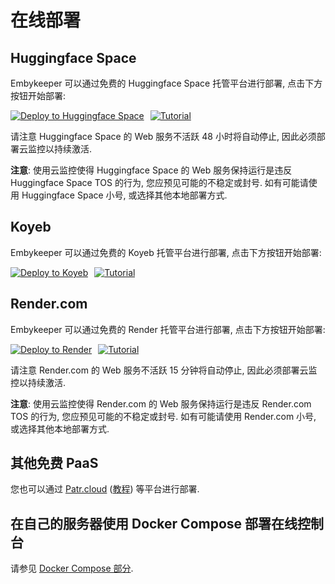 # 在线部署

## Huggingface Space

Embykeeper 可以通过免费的 Huggingface Space 托管平台进行部署, 点击下方按钮开始部署:

<div style="display: flex; justify-content: flex-start; align-items: center;">
  <a href="https://huggingface.co/spaces/embykeeper/ek?duplicate=true">
    <img src="https://github.com/emby-keeper/emby-keeper/raw/main/images/deploy-to-hf.svg" alt="Deploy to Huggingface Space">
  </a>
  <a href="https://blog.zetx.tech/2024/05/19/embykeeper-hf-tutorial/" style="margin-left: 10px;">
    <img src="https://github.com/emby-keeper/emby-keeper/raw/main/images/hf-tutorial.svg" alt="Tutorial">
  </a>
</div>

请注意 Huggingface Space 的 Web 服务不活跃 48 小时将自动停止, 因此必须部署云监控以持续激活.

**注意**: 使用云监控使得 Huggingface Space 的 Web 服务保持运行是违反 Huggingface Space TOS 的行为, 您应预见可能的不稳定或封号. 如有可能请使用 Huggingface Space 小号, 或选择其他本地部署方式.

## Koyeb

Embykeeper 可以通过免费的 Koyeb 托管平台进行部署, 点击下方按钮开始部署:

<div style="display: flex; justify-content: flex-start; align-items: center;">
  <a href="https://app.koyeb.com/deploy?repository=github.com/emby-keeper/emby-keeper&branch=stable&type=git&name=embykeeper&builder=dockerfile&ports=1818;http;/&env[EK_WEBPASS]=">
    <img src="https://github.com/emby-keeper/emby-keeper/raw/main/images/deploy-to-koyeb.svg" alt="Deploy to Koyeb">
  </a>
  <a href="https://blog.zetx.tech/2025/01/14/embykeeper-koyeb-tutorial" style="margin-left: 10px;">
    <img src="https://github.com/emby-keeper/emby-keeper/raw/main/images/koyeb-tutorial.svg" alt="Tutorial">
  </a>
</div>

## Render.com

Embykeeper 可以通过免费的 Render 托管平台进行部署, 点击下方按钮开始部署:

<div style="display: flex; justify-content: flex-start; align-items: center;">
  <a href="https://render.com/deploy?repo=https://github.com/emby-keeper/emby-keeper/tree/stable">
    <img src="https://github.com/emby-keeper/emby-keeper/raw/main/images/deploy-to-render.svg" alt="Deploy to Render">
  </a>
  <a href="https://blog.zetx.tech/2023/06/26/embykeeper-render-tutorial" style="margin-left: 10px;">
    <img src="https://github.com/emby-keeper/emby-keeper/raw/main/images/render-tutorial.svg" alt="Tutorial">
  </a>
</div>

请注意 Render.com 的 Web 服务不活跃 15 分钟将自动停止, 因此必须部署云监控以持续激活.

**注意**: 使用云监控使得 Render.com 的 Web 服务保持运行是违反 Render.com TOS 的行为, 您应预见可能的不稳定或封号. 如有可能请使用 Render.com 小号, 或选择其他本地部署方式.

## 其他免费 PaaS

您也可以通过 [Patr.cloud](https://app.patr.cloud/) ([教程](https://zetx.tech/2023/06/26/embykeeper-patr-tutorial/)) 等平台进行部署.

## 在自己的服务器使用 Docker Compose 部署在线控制台

请参见 [Docker Compose 部分](/guide/Linux-Docker-Compose-部署#部署在线控制台).
